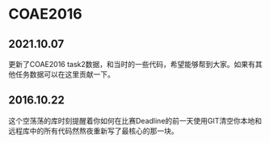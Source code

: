 # COAE2016
## 2021.10.07

更新了COAE2016 task2数据，和当时的一些代码，希望能够帮到大家。如果有其他任务数据可以在这里贡献一下。

## 2016.10.22

这个空荡荡的库时刻提醒着你如何在比赛Deadline的前一天使用GIT清空你本地和远程库中的所有代码然熬夜重新写了最核心的那一块。
